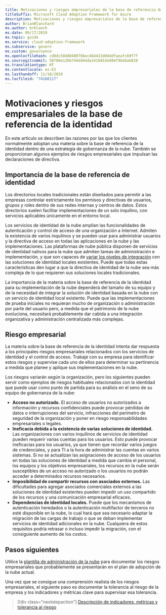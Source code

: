 ```yaml
---
title: Motivaciones y riesgos empresariales de la base de referencia de la identidad
titleSuffix: Microsoft Cloud Adoption Framework for Azure
description: Motivaciones y riesgos empresariales de la base de referencia de la identidad
author: BrianBlanchard
ms.author: brblanch
ms.date: 09/17/2019
ms.topic: guide
ms.service: cloud-adoption-framework
ms.subservice: govern
ms.custom: governance
ms.openlocfilehash: cd8dc50480480766ec4b4413d0dddfaeafc69f7f
ms.sourcegitcommit: 50788e12bb744dd44da14184b3e884f9bddab828
ms.translationtype: HT
ms.contentlocale: es-ES
ms.lasthandoff: 11/18/2019
ms.locfileid: "74160117"
---
```

# <a name="identity-baseline-motivations-and-business-risks"></a>Motivaciones y riesgos empresariales de la base de referencia de la identidad

En este artículo se describen las razones por las que los clientes normalmente adoptan una materia sobre la base de referencia de la identidad dentro de una estrategia de gobernanza de la nube. También se proporcionan algunos ejemplos de riesgos empresariales que impulsan las declaraciones de directiva.

<!-- markdownlint-disable MD026 -->

## <a name="identity-baseline-relevancy"></a>Importancia de la base de referencia de identidad

Los directorios locales tradicionales están diseñados para permitir a las empresas controlar estrictamente los permisos y directivas de usuarios, grupos y roles dentro de sus redes internas y centros de datos. Estos directorios suelen facilitar implementaciones de un solo inquilino, con servicios aplicables únicamente en el entorno local.

Los servicios de identidad de la nube amplían las funcionalidades de autenticación y control de acceso de una organización a Internet. Admiten la existencia de varios inquilinos y se pueden usar para administrar usuarios y la directiva de acceso en todas las aplicaciones en la nube y las implementaciones. Las plataformas de nube pública disponen de servicios de identidad nativos para la nube que admiten tareas de administración e implementación, y que son capaces de [variar los niveles de integración](../../decision-guides/identity/index.md) con las soluciones de identidad locales existentes. Puede que todas estas características den lugar a que la directiva de identidad de la nube sea más compleja de lo que requieren sus soluciones locales tradicionales.

La importancia de la materia sobre la base de referencia de la identidad para su implementación de la nube dependerá del tamaño de su equipo y de la necesidad de integrar la solución de identidad basada en la nube con un servicio de identidad local existente. Puede que las implementaciones de prueba iniciales no requieran mucho de organización o administración por parte del usuario pero, a medida que el patrimonio de la nube evoluciona, necesitará probablemente dar cabida a una integración organizativa y administración centralizada más complejas.

## <a name="business-risk"></a>Riesgo empresarial

La materia sobre la base de referencia de la identidad intenta dar respuesta a los principales riesgos empresariales relacionados con los servicios de identidad y el control de acceso. Trabaje con su empresa para identificar estos riesgos y supervise cada uno de ellos para determinar su pertinencia a medida que planee y aplique sus implementaciones en la nube.

Los riesgos variarán según la organización, pero los siguientes pueden servir como ejemplos de riesgos habituales relacionados con la identidad que puede usar como punto de partida para su análisis en el seno de su equipo de gobernanza de la nube:

- **Acceso no autorizado.** El acceso de usuarios no autorizados a información y recursos confidenciales puede provocar pérdidas de datos o interrupciones del servicio, infracciones del perímetro de seguridad de la organización y poner en riesgo responsabilidades empresariales o legales.
- **Ineficacia debida a la existencia de varias soluciones de identidad.** Las organizaciones con varios inquilinos de servicios de identidad pueden requerir varias cuentas para los usuarios. Esto puede provocar ineficacias para los usuarios, ya que tienen que recordar varios juegos de credenciales, y para TI a la hora de administrar las cuentas en varios sistemas. Si no se actualizan las asignaciones de acceso de los usuarios en todas las soluciones de identidad a medida que cambia el personal, los equipos y los objetivos empresariales, los recursos en la nube serán susceptibles de un acceso no autorizado o los usuarios no podrán acceder a determinados recursos necesarios.
- **Imposibilidad de compartir recursos con asociados externos.** Las dificultades para agregar asociados comerciales externos a las soluciones de identidad existentes pueden impedir un uso compartido de los recursos y una comunicación empresarial eficaces.
- **Dependencias de identidad locales.** Puede que los mecanismos de autenticación heredados o la autenticación multifactor de terceros no esté disponible en la nube, lo cual hará que sea necesario adaptar la migración de las cargas de trabajo o que se deban implementar servicios de identidad adicionales en la nube. Cualquiera de estos requisitos podría retrasar o incluso impedir la migración, con el consiguiente aumento de los costos.

## <a name="next-steps"></a>Pasos siguientes

Utilice la [plantilla de administración de la nube](./template.md) para documentar los riesgos empresariales que probablemente se presentarán en el plan de adopción de la nube actual.

Una vez que se consigue una comprensión realista de los riesgos empresariales, el siguiente paso es documentar la tolerancia al riesgo de la empresa y los indicadores y métricas clave para supervisar esa tolerancia.

> [!div class="nextstepaction"]
> [Descripción de indicadores, métricas y tolerancia al riesgo](./metrics-tolerance.md)
